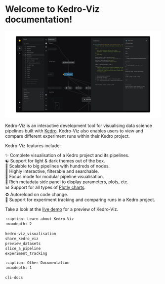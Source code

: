 # Welcome to Kedro-Viz documentation!

<p align="center">

![Kedro-Viz Pipeline Visualisation](https://raw.githubusercontent.com/kedro-org/kedro-viz/main/.github/img/banner.png)

</p>

Kedro-Viz is an interactive development tool for visualising data science pipelines built with [Kedro](https://github.com/kedro-org/kedro). Kedro-Viz also enables users to view and compare different experiment runs within their Kedro project.

Kedro-Viz features include:

✨ Complete visualisation of a Kedro project and its pipelines.    
☯ Support for light & dark themes out of the box.    
🚀 Scalable to big pipelines with hundreds of nodes.   
🔎 Highly interactive, filterable and searchable.    
🔬 Focus mode for modular pipeline visualisation.    
🎨 Rich metadata side panel to display parameters, plots, etc.     
📊 Support for all types of [Plotly charts](https://plotly.com/javascript/).   
♻️ Autoreload on code change.   
🧪 Support for experiment tracking and comparing runs in a Kedro project.

Take a look at the <a href="https://demo.kedro.org/" target="_blank" rel="noopener noreferrer">live demo</a> for a preview of Kedro-Viz.

```{toctree}
:caption: Learn about Kedro-Viz
:maxdepth: 2

kedro-viz_visualisation
share_kedro_viz
preview_datasets
slice_a_pipeline
experiment_tracking
```

```{toctree}
:caption: Other Documentation
:maxdepth: 1

cli-docs
```

